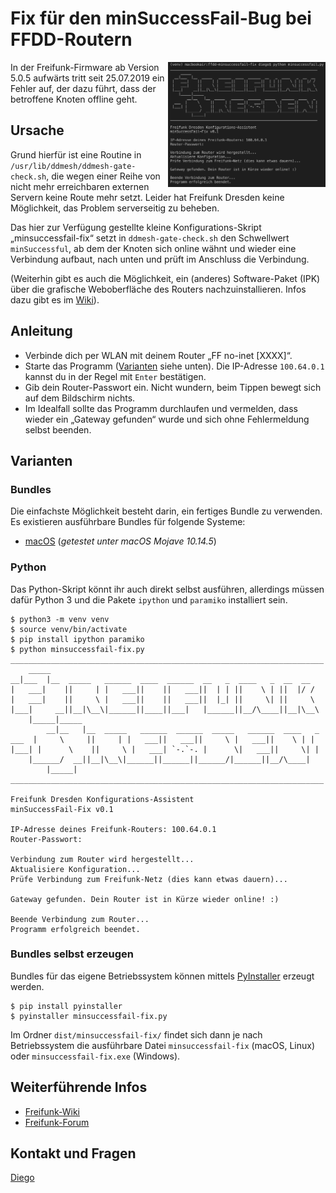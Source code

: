 # Fix für den minSuccessFail-Bug bei FFDD-Routern

<a href="https://raw.githubusercontent.com/jdieg0/ffdd-minsuccessfail-fix/master/assets/images/minsuccessfail-fix_output.png"><img align="right" width="50%" src="assets/images/minsuccessfail-fix_output.png" title="Screenshot" alt="Screenshot der Ausgabe des Programms"></a>

In der Freifunk-Firmware ab Version 5.0.5 aufwärts tritt seit 25.07.2019 ein Fehler auf, der dazu führt, dass der betroffene Knoten offline geht.

## Ursache

Grund hierfür ist eine Routine in ```/usr/lib/ddmesh/ddmesh-gate-check.sh```, die wegen einer Reihe von nicht mehr erreichbaren externen Servern keine Route mehr setzt. Leider hat Freifunk Dresden keine Möglichkeit, das Problem serverseitig zu beheben.

Das hier zur Verfügung gestellte kleine Konfigurations-Skript „minsuccessfail-fix“ setzt in ```ddmesh-gate-check.sh``` den Schwellwert ```minSuccessful```, ab dem der Knoten sich online wähnt und wieder eine Verbindung aufbaut, nach unten und prüft im Anschluss die Verbindung.

(Weiterhin gibt es auch die Möglichkeit, ein (anderes) Software-Paket (IPK) über die grafische Weboberfläche des Routers nachzuinstallieren. Infos dazu gibt es im [Wiki](https://wiki.freifunk-dresden.de/index.php/Firmware_Fix:_gateway-check)).

## Anleitung

- Verbinde dich per WLAN mit deinem Router „FF no-inet [XXXX]“.
- Starte das Programm ([Varianten](#varianten) siehe unten). Die IP-Adresse ```100.64.0.1``` kannst du in der Regel mit ```Enter``` bestätigen.
- Gib dein Router-Passwort ein. Nicht wundern, beim Tippen bewegt sich auf dem Bildschirm nichts.
- Im Idealfall sollte das Programm durchlaufen und vermelden, dass wieder ein „Gateway gefunden“ wurde und sich ohne Fehlermeldung selbst beenden.

## Varianten

### Bundles

Die einfachste Möglichkeit besteht darin, ein fertiges Bundle zu verwenden. Es existieren ausführbare Bundles für folgende Systeme:

- [macOS](https://github.com/jdieg0/ffdd-minsuccessfail-fix/raw/master/dist/minsuccessfail-fix/macos/minsuccessfail-fix) (*getestet unter macOS Mojave 10.14.5*)

### Python

Das Python-Skript könnt ihr auch direkt selbst ausführen, allerdings müssen dafür Python 3 und die Pakete ```ipython``` und ```paramiko``` installiert sein.

    $ python3 -m venv venv
    $ source venv/bin/activate
    $ pip install ipython paramiko
    $ python minsuccessfail-fix.py
    ______________________________________________________________________
        _____                                                             
    __|___  |__  _____   ______  ____  ______  __   _  ____   _  __  __  
    |   ___|    ||     | |   ___||    ||   ___||  | | ||    \ | ||  |/ /  
    |   ___|    ||     \ |   ___||    ||   ___||  |_| ||     \| ||     \  
    |___|     __||__|\__\|______||____||___|   |______||__/\____||__|\__\ 
        |_____|_____                                                       
            __|__   |__  _____   ______  ______  _____   ______  ____   _  
    ___  |     \     ||     | |   ___||   ___||     \ |   ___||    \ | | 
    |___| |      \    ||     \ |   ___| `-.`-. |      \|   ___||     \| | 
        |______/  __||__|\__\|______||______||______/|______||__/\____| 
            |_____|                                                      
    ______________________________________________________________________

    Freifunk Dresden Konfigurations-Assistent
    minSuccessFail-Fix v0.1

    IP-Adresse deines Freifunk-Routers: 100.64.0.1
    Router-Passwort: 

    Verbindung zum Router wird hergestellt...
    Aktualisiere Konfiguration...
    Prüfe Verbindung zum Freifunk-Netz (dies kann etwas dauern)...

    Gateway gefunden. Dein Router ist in Kürze wieder online! :)

    Beende Verbindung zum Router...
    Programm erfolgreich beendet.

### Bundles selbst erzeugen

Bundles für das eigene Betriebssystem können mittels [PyInstaller](https://pyinstaller.readthedocs.io/en/stable/usage.html) erzeugt werden.

    $ pip install pyinstaller
    $ pyinstaller minsuccessfail-fix.py

Im Ordner ```dist/minsuccessfail-fix/``` findet sich dann je nach Betriebssystem die ausführbare Datei ```minsuccessfail-fix``` (macOS, Linux) oder ```minsuccessfail-fix.exe``` (Windows).

## Weiterführende Infos

- [Freifunk-Wiki](https://wiki.freifunk-dresden.de/index.php/Firmware_Fix:_gateway-check)
- [Freifunk-Forum](https://forum.freifunk.net/t/ddmesh-gateway-check-sh/)

## Kontakt und Fragen

[Diego](mailto:diego@freifunk-dresden.de?cc=info@freifunk-dresden.de&subject=minSuccesFail-fix)